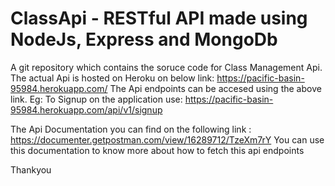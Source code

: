 # ClassApi - RESTful API made using NodeJs, Express and MongoDb
A git repository which contains the soruce code for Class Management Api.
The actual Api is hosted on Heroku on below link:
https://pacific-basin-95984.herokuapp.com/
The Api endpoints can be accesed using the above link.
Eg:
To Signup on the application use:
https://pacific-basin-95984.herokuapp.com/api/v1/signup

The Api Documentation you can find on the following link :
https://documenter.getpostman.com/view/16289712/TzeXm7rY
You can use this documentation to know more about how to fetch this api endpoints

Thankyou
